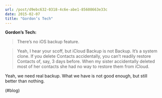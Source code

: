 ```yaml
---
url: /post/d9ebc632-0318-4c6e-abe1-85608663e33c
date: 2015-02-07
title: "Gordon’s Tech"
---
```


**Gordon&#8217;s Tech:**



> There’s no iOS backup feature.

    

> Yeah, I hear your scoff, but iCloud Backup is not Backup. It’s a system clone. If you delete Contacts accidentally, you can’t readily restore Contacts of, say, 3 days before. When my sister accidentally deleted most of her contacts she had no way to restore them from iCloud. 



Yeah, we need real backup. What we have is not good enough, but still better than nothing.



(#blog)